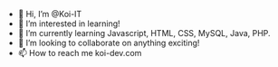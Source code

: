 - 👋 Hi, I’m @Koi-IT
- 👀 I’m interested in learning!
- 🌱 I’m currently learning Javascript, HTML, CSS, MySQL, Java, PHP.
- 💞️ I’m looking to collaborate on anything exciting!
- 📫 How to reach me koi-dev.com

<!---
Koi-IT/Koi-IT is a ✨ special ✨ repository because its `README.md` (this file) appears on your GitHub profile.
You can click the Preview link to take a look at your changes.
--->
